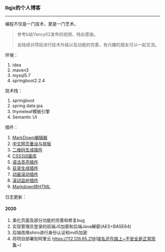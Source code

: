 ### Ilqjx的个人博客
- - -
编程不仅是一门技术，更是一门艺术。
> 参考b站Yancy02发布的视频，特此感谢。
>
> 会陆续对项目进行技术升级以及功能的完善，有兴趣的朋友可以一起交流。

环境：
1. idea
2. maven3
3. mysql5.7
4. springboot2.2.4

技术栈：
1. springboot
2. spring data jpa
3. thymeleaf模板引擎
4. Semantic UI

插件：
1. [MarkDown编辑器](https://pandao.github.io/editor.md)
2. [中文网页重设与排版](https://github.com/sofish/typo.css)
3. [二维码生成插件](https://davidshimjs.github.io/qrcodejs)
4. [CSS3动画库](https://daneden.github.io/animate.css)
5. [语法高亮插件](https://github.com/PrismJS/prism)
6. [目录生成插件](https://tscanlin.github.io/tocbot)
7. [动画滚动插件](https://github.com/flesler/jquery.scrollTo)
8. [滚动监听插件](http://imakewebthings.com/waypoints)
9. [Markdown转HTML](https://github.com/atlass)

日志更新：
#### 2020
1. 美化页面及部分功能的完善和修复bug
2. 实现管理员登录的前端JS加密和后端Java解密(AES+BASE64)
3. 后端改用shiro进行身份认证和md5加密
4. 将项目部署到阿里云 https://112.126.65.218(域名还在路上~不安全是正常现象~)


